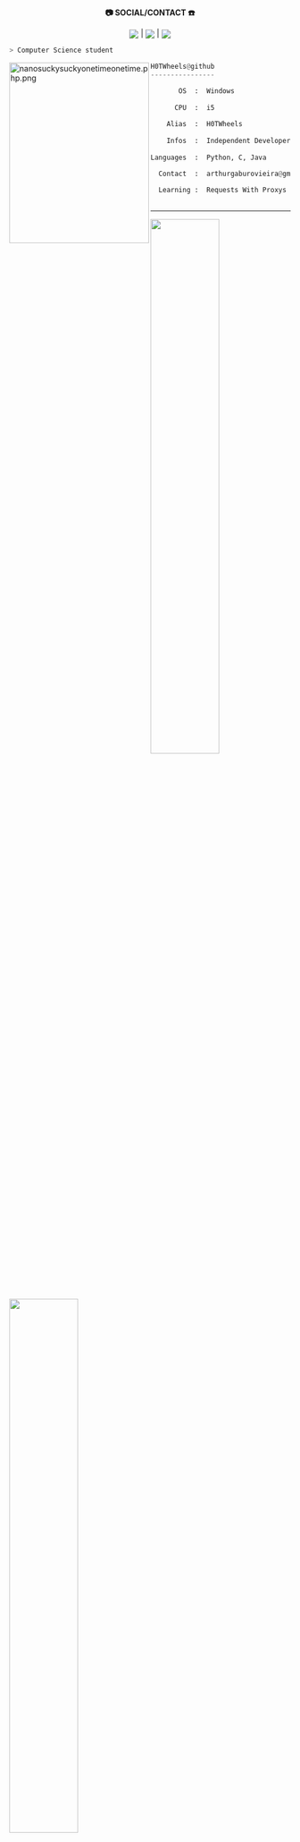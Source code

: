 <p align="center">
  <b>📷 SOCIAL/CONTACT ☎️</b><br></p>
<p align="center"
  <a href="https://discord.gg/54wYBGhdWP"><img src="https://img.shields.io/badge/Discord-7289DA?style=for-the-badge&logo=discord&logoColor=white" align="center" target="_blank"></a>    |   
  <a href="https://github.com/H0TWheels"><img src="https://img.shields.io/badge/GitHub-100000?style=for-the-badge&logo=github&logoColor=white" align="center" target="_blank"></a>    |    
  <a href = "mailto:arthurgaburovieira@gmail.com"><img src="https://img.shields.io/badge/-Gmail-%23333?style=for-the-badge&logo=gmail&logoColor=white" align="center" target="_blank"</a>
  </p>

```bash
> Computer Science student
```

<img src="https://i.pinimg.com/originals/de/54/8b/de548b9e5387b43026381672aa72616d.gif" align="left" alt="nanosuckysuckyonetimeonetime.php.png" width="250" height="323">

```py
H0TWheels@github
----------------

       OS  :  Windows
 
      CPU  :  i5
      
    Alias  :  H0TWheels
    
    Infos  :  Independent Developer
    
Languages  :  Python, C, Java

  Contact  :  arthurgaburovieira@gmail.com
  
  Learning :  Requests With Proxys
  
```
<hr>

<p align="left">
  <a href="https://plasmonix.github.io">
  <img width="49.5%" src="https://github-readme-stats.vercel.app/api?username=H0TWheels&show_icons=true&theme=dark&hide_border=true" />
    <img width="49.5%" src="https://github-readme-streak-stats.herokuapp.com/?user=H0TWheels&theme=dark&hide_border=true" />
  </a>
</p>

<hr>
